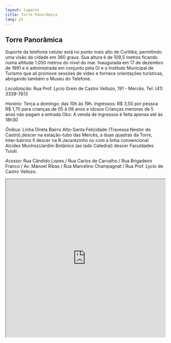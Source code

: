 ```yaml
---
layout: lugares
title: Torre Panorâmica
lang: pt
---
```


## Torre Panorâmica

Suporte da telefonia celular está no ponto mais alto de Curitiba, permitindo uma visão da cidade em 360 graus. Sua altura é de 109,5 metros ficando numa altitude 1.050 metros do nível do mar. Inaugurada em 17 de dezembro de 1991 e é administrada em conjunto pela Oi e o Instituto  Municipal de Turismo que ali promove sessões de vídeo e fornece orientações turísticas, abrigando também o Museu do Telefone.

*Localização:*
Rua Prof. Lycio Grein de Castro Vellozo, 191 - Mercês.
Tel: (41) 3339-7613

*Horário:*
Terça a domingo: das 10h às 19h.
Ingressos:
R$ 3,50 por pessoa
R$ 1,75 para crianças de 05 à 09 anos e idosos
Crianças menores de 5 anos não pagam a entrada
Obs: A venda de ingressos é feita apenas até às 18h30

*Ônibus:*
Linha Direta Bairro Alto-Santa Felicidade (Travessa Nestor de Castro),descer na estação-tubo das Mercês, a duas quadras da Torre, Inter-bairros II descer na R.Jacarezinho ou com a linha convencional Alcides Munhoz/Jardim Botânico (ao lado Catedral) descer Faculdades Tuiuti.

*Acesso:*
Rua Cândido Lopes / Rua Carlos de Carvalho / Rua Brigadeiro Franco / Av. Manoel Ribas / Rua Marcelino Champagnat / Rua Prof. Lycio de Castro
Vellozo.

<iframe style="width:100%; height:500px;" src="https://a.tiles.mapbox.com/v4/nolram.imm2hhic/attribution,zoompan,zoomwheel,geocoder,share.html?access_token=pk.eyJ1Ijoibm9scmFtIiwiYSI6ImxwQndGSTQifQ.CiUt2RoqzvarItHA-wtPag"></iframe>
